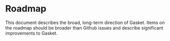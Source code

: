 # Roadmap

This document describes the broad, long-term direction of Gasket. Items on the
roadmap should be broader than Github issues and describe significant improvements
to Gasket.
